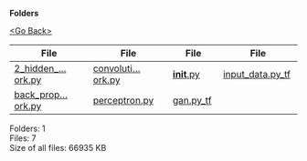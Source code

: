 **Folders**

[&lt;Go Back&gt;](../right.html)

<table><thead><tr class="header"><th><strong>File</strong></th><th><strong>File</strong></th><th><strong>File</strong></th><th><strong>File</strong></th></tr></thead><tbody><tr class="odd"><td><a href="2_hidden_layers_neural_network.py">2_hidden_…ork.py</a> </td><td><a href="convolution_neural_network.py">convoluti…ork.py</a> </td><td><a href="__init__.py"><strong>init</strong>.py</a> </td><td><a href="input_data.py_tf">input_data.py_tf</a> </td></tr><tr class="even"><td><a href="back_propagation_neural_network.py">back_prop…ork.py</a> </td><td><a href="perceptron.py">perceptron.py</a> </td><td><a href="gan.py_tf">gan.py_tf</a> </td><td></td></tr></tbody></table>

Folders: 1  
Files: 7  
Size of all files: 66935 KB
